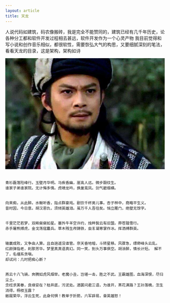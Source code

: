 ```yaml
---
layout: article
title: 天龙
---
```

人说代码如建筑，码农像搬砖，我是完全不能赞同的，建筑已经有几千年历史，论各种分工都和软件开发过程相去甚远，软件开发作为一个心灵产物
我目前觉得和写小说和创作音乐相似，都很软性，需要恢弘大气的构思，又要细腻深刻的笔法，看看天龙的目录，这是架构，架构如诗

![](/images/timg.jpeg)

```

青衫磊落险峰行。玉壁月华明。马疾香幽，崖高人远。微步縠纹生。
谁家子弟谁家院。无计悔多情。虎啸龙吟，换巢鸾凤。剑气碧烟横。

```


```

向来痴，从此醉。水榭听香，指点群豪戏。剧饮千杯男儿事。杏子林中，商略平生义。
昔时因，今日意。胡汉恩仇，须倾英雄泪。虽万千人吾往矣。悄立雁门，绝壁无馀字。

```


```

千里茫茫若梦，双眸粲粲如星。塞外牛羊空许约，烛畔鬓云有旧盟。莽苍踏雪行。
赤手屠熊搏虎，金戈荡寇鏖兵。草木残生颅铸铁，虫豸凝寒掌作冰。挥洒缚群英。

```


```

输赢成败，又争由人算。且自逍遥没谁管。奈天昏地暗，斗转星移。风骤急，缥缈峰头云乱。 
红颜弹指老，刹那芳华。梦里真真语真幻。同一笑，到头万事俱空。胡涂醉，情长计短。 解不了，名缰系贪嗔。
却试问：几时把痴心断？

```

```

燕云十八飞骑，奔腾如虎风烟举。老魔小丑，岂堪一击，胜之不武。王霸雄图，血海深恨，尽归尘土。
念枉求美眷，良缘安在？枯井底，污泥处。酒罢问君三语，为谁开，茶花满路？王孙落魄，怎生消得，杨枝玉露？
敝屣荣华，浮云生死，此身何惧！教单于折箭，六军辟易，奋英雄怒！


```